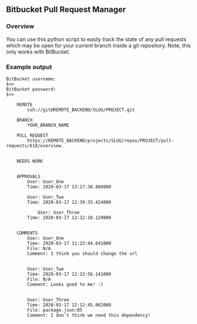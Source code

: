 ## Bitbucket Pull Request Manager

### Overview

You can use this python script to easily track the state of any pull requests which may be open for your current branch inside a git repository.
Note, this only works with BitBucket.

### Example output

```
BitBucket username:
$<>
BitBucket password:
$<>

	REMOTE
		ssh://git@REMOTE_BACKEND/SLUG/PROJECT.git

	BRANCH
		YOUR_BRANCH_NAME

	PULL REQUEST
		https://REMOTE_BACKEND/projects/SLUG/repos/PROJECT/pull-requests/618/overview


	NEEDS WORK


	APPROVALS
		User: User_One
		Time: 2020-03-17 13:27:38.880000

		User: User_Two
		Time: 2020-03-17 12:39:33.424000
		
	        User: User_Three
		Time: 2020-03-17 12:12:10.129000


	COMMENTS
		User: User_One
		Time: 2020-03-17 11:23:44.641000
		File: N/A
		Comment: I think you should change the url


		User: User_Two
		Time: 2020-03-17 12:13:56.141000
		File: N/A
		Comment: Looks good to me! :)


		User: User_Three
		Time: 2020-03-17 12:12:45.062000
		File: package.json:85
		Comment: I don't think we need this dependency!



```
